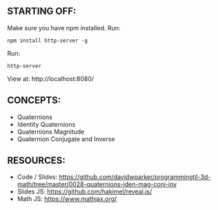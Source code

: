 ## STARTING OFF:

Make sure you have npm installed.
Run:
```
npm install http-server -g
```

Run:
```
http-server
```

View at: http://localhost:8080/

## CONCEPTS:

* Quaternions
* Identity Quaternions
* Quaternions Magnitude
* Quaternion Conjugate and Inverse

## RESOURCES:

* Code / Slides: https://github.com/davidwparker/programmingtil-3d-math/tree/master/0028-quaternions-iden-mag-conj-inv
* Slides JS: https://github.com/hakimel/reveal.js/
* Math JS: https://www.mathjax.org/
